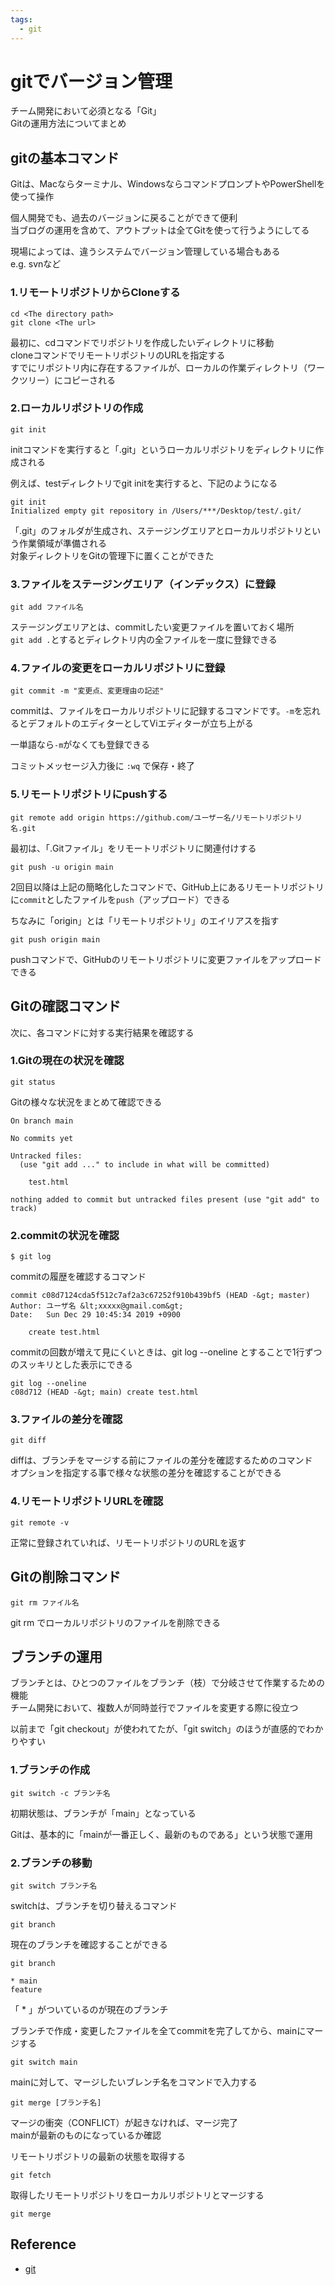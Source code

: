 ```yaml
---
tags:
  - git
---
```


# gitでバージョン管理

チーム開発において必須となる「Git」<br>
Gitの運用方法についてまとめ

## gitの基本コマンド
Gitは、Macならターミナル、WindowsならコマンドプロンプトやPowerShellを使って操作<br>

個人開発でも、過去のバージョンに戻ることができて便利<br>
当ブログの運用を含めて、アウトプットは全てGitを使って行うようにしてる<br>

現場によっては、違うシステムでバージョン管理している場合もある<br>
e.g. svnなど

### 1.リモートリポジトリからCloneする

```
cd <The directory path>
git clone <The url>
```

最初に、cdコマンドでリポジトリを作成したいディレクトリに移動<br>
cloneコマンドでリモートリポジトリのURLを指定する<br>
すでにリポジトリ内に存在するファイルが、ローカルの作業ディレクトリ（ワークツリー）にコピーされる

### 2.ローカルリポジトリの作成
```
git init
```
initコマンドを実行すると「.git」というローカルリポジトリをディレクトリに作成される<br>

例えば、testディレクトリでgit initを実行すると、下記のようになる<br>

```
git init
Initialized empty git repository in /Users/***/Desktop/test/.git/
```

「.git」のフォルダが生成され、ステージングエリアとローカルリポジトリという作業領域が準備される<br>
対象ディレクトリをGitの管理下に置くことができた

### 3.ファイルをステージングエリア（インデックス）に登録

```
git add ファイル名
```

ステージングエリアとは、commitしたい変更ファイルを置いておく場所<br>
`git add .`とするとディレクトリ内の全ファイルを一度に登録できる

### 4.ファイルの変更をローカルリポジトリに登録

```
git commit -m "変更点、変更理由の記述"
```

commitは、ファイルをローカルリポジトリに記録するコマンドです。`-m`を忘れるとデフォルトのエディターとしてViエディターが立ち上がる<br>

一単語なら`-m`がなくても登録できる<br>

コミットメッセージ入力後に `:wq` で保存・終了<br>

### 5.リモートリポジトリにpushする

```
git remote add origin https://github.com/ユーザー名/リモートリポジトリ名.git
```

最初は、「.Gitファイル」をリモートリポジトリに関連付けする<br>

```
git push -u origin main
```

2回目以降は上記の簡略化したコマンドで、GitHub上にあるリモートリポジトリに`commit`としたファイルを`push`（アップロード）できる<br>

ちなみに「origin」とは「リモートリポジトリ」のエイリアスを指す<br>

```
git push origin main
```

pushコマンドで、GitHubのリモートリポジトリに変更ファイルをアップロードできる


## Gitの確認コマンド

次に、各コマンドに対する実行結果を確認する

### 1.Gitの現在の状況を確認

```
git status
```

Gitの様々な状況をまとめて確認できる

```
On branch main

No commits yet

Untracked files:
  (use "git add ..." to include in what will be committed)

	test.html

nothing added to commit but untracked files present (use "git add" to track)

```
### 2.commitの状況を確認

```
$ git log
```

commitの履歴を確認するコマンド

```
commit c08d7124cda5f512c7af2a3c67252f910b439bf5 (HEAD -&gt; master)
Author: ユーザ名 &lt;xxxxx@gmail.com&gt;
Date:   Sun Dec 29 10:45:34 2019 +0900

    create test.html
```

commitの回数が増えて見にくいときは、git log --oneline とすることで1行ずつのスッキリとした表示にできる

```
git log --oneline
c08d712 (HEAD -&gt; main) create test.html
```

### 3.ファイルの差分を確認

```
git diff
```

diffは、ブランチをマージする前にファイルの差分を確認するためのコマンド<br>
オプションを指定する事で様々な状態の差分を確認することができる

### 4.リモートリポジトリURLを確認

```
git remote -v
```

正常に登録されていれば、リモートリポジトリのURLを返す

## Gitの削除コマンド

```
git rm ファイル名
```

git rm でローカルリポジトリのファイルを削除できる<br>

## ブランチの運用

ブランチとは、ひとつのファイルをブランチ（枝）で分岐させて作業するための機能<br>
チーム開発において、複数人が同時並行でファイルを変更する際に役立つ<br>

以前まで「git checkout」が使われてたが、「git switch」のほうが直感的でわかりやすい

### 1.ブランチの作成
```
git switch -c ブランチ名
```
初期状態は、ブランチが「main」となっている<br>

Gitは、基本的に「mainが一番正しく、最新のものである」という状態で運用

### 2.ブランチの移動
```
git switch ブランチ名
```

switchは、ブランチを切り替えるコマンド
```
git branch
```

現在のブランチを確認することができる
```
git branch

* main
feature
```

「 * 」がついているのが現在のブランチ<br>

ブランチで作成・変更したファイルを全てcommitを完了してから、mainにマージする

```
git switch main
```

mainに対して、マージしたいブレンチ名をコマンドで入力する

```
git merge [ブランチ名]
```

マージの衝突（CONFLICT）が起きなければ、マージ完了<br>
mainが最新のものになっているか確認<br>

リモートリポジトリの最新の状態を取得する

```
git fetch
```

取得したリモートリポジトリをローカルリポジトリとマージする

```
git merge
```

## Reference
- [git](https://git-scm.com/doc)<br>
